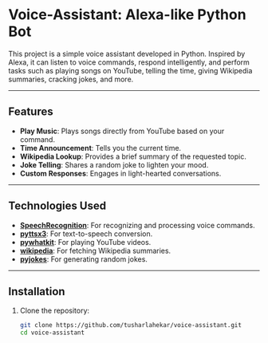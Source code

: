 # Voice-Assistant: Alexa-like Python Bot

This project is a simple voice assistant developed in Python. Inspired by Alexa, it can listen to voice commands, respond intelligently, and perform tasks such as playing songs on YouTube, telling the time, giving Wikipedia summaries, cracking jokes, and more.

---

## Features
- **Play Music**: Plays songs directly from YouTube based on your command.
- **Time Announcement**: Tells you the current time.
- **Wikipedia Lookup**: Provides a brief summary of the requested topic.
- **Joke Telling**: Shares a random joke to lighten your mood.
- **Custom Responses**: Engages in light-hearted conversations.

---

## Technologies Used
- **[SpeechRecognition](https://pypi.org/project/SpeechRecognition/)**: For recognizing and processing voice commands.
- **[pyttsx3](https://pypi.org/project/pyttsx3/)**: For text-to-speech conversion.
- **[pywhatkit](https://pypi.org/project/pywhatkit/)**: For playing YouTube videos.
- **[wikipedia](https://pypi.org/project/wikipedia/)**: For fetching Wikipedia summaries.
- **[pyjokes](https://pypi.org/project/pyjokes/)**: For generating random jokes.

---

## Installation
1. Clone the repository:
   ```bash
   git clone https://github.com/tusharlahekar/voice-assistant.git
   cd voice-assistant

